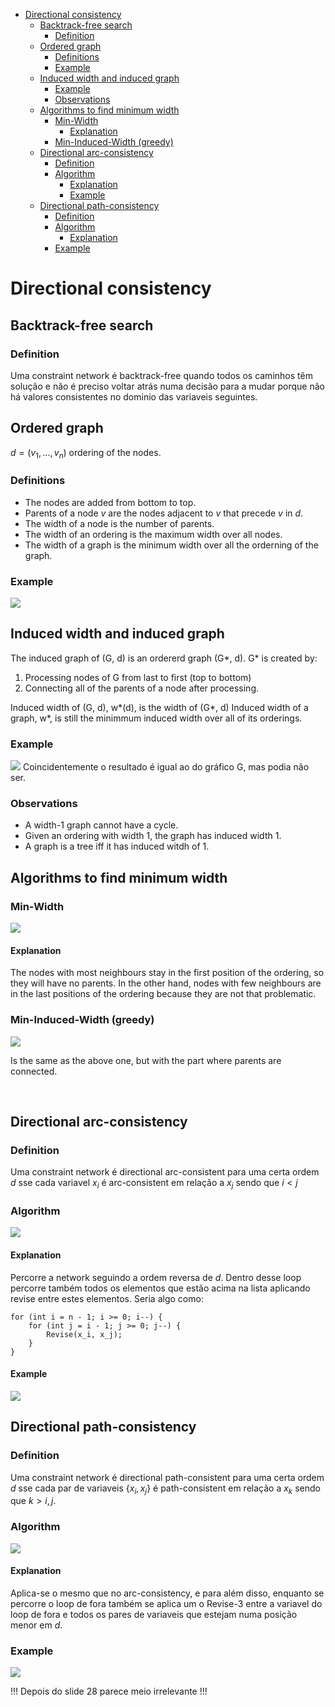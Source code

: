 

<!-- toc -->

- [Directional consistency](#directional-consistency)
  * [Backtrack-free search](#backtrack-free-search)
    + [Definition](#definition)
  * [Ordered graph](#ordered-graph)
    + [Definitions](#definitions)
    + [Example](#example)
  * [Induced width and induced graph](#induced-width-and-induced-graph)
    + [Example](#example-1)
    + [Observations](#observations)
  * [Algorithms to find minimum width](#algorithms-to-find-minimum-width)
    + [Min-Width](#min-width)
      - [Explanation](#explanation)
    + [Min-Induced-Width (greedy)](#min-induced-width-greedy)
  * [Directional arc-consistency](#directional-arc-consistency)
    + [Definition](#definition-1)
    + [Algorithm](#algorithm)
      - [Explanation](#explanation-1)
      - [Example](#example-2)
  * [Directional path-consistency](#directional-path-consistency)
    + [Definition](#definition-2)
    + [Algorithm](#algorithm-1)
      - [Explanation](#explanation-2)
    + [Example](#example-3)

<!-- tocstop -->

# Directional consistency

## Backtrack-free search

### Definition

Uma constraint network é backtrack-free quando todos os caminhos têm solução e não é preciso voltar atrás numa decisão para a mudar porque não há valores consistentes no dominio das variaveis seguintes.

## Ordered graph

$d = (v_1,..., v_n)$ ordering of the nodes.

### Definitions

- The nodes are added from bottom to top.
- Parents of a node $v$ are the nodes adjacent to $v$ that precede $v$ in $d$.
- The width of a node is the number of parents.
- The width of an ordering is the maximum width over all nodes.
- The width of a graph is the minimum width over all the orderning of the graph.

### Example

<img src="Imagens/Aula 4 Ordering example.png">

## Induced width and induced graph

The induced graph of (G, d) is an ordererd graph (G*, d). G* is created by:

1. Processing nodes of G from last to first (top to bottom)
2. Connecting all of the parents of a node after processing.

Induced width of (G, d), w*(d), is the width of (G*, d)
Induced width of a graph, w\*, is still the minimmum induced width over all of its orderings.

### Example

<img src="Imagens/Aula 4 Induced graph example.png">
Coincidentemente o resultado é igual ao do gráfico G, mas podia não ser.

### Observations

- A width-1 graph cannot have a cycle.
- Given an ordering with width 1, the graph has induced width 1.
- A graph is a tree iff it has induced witdh of 1.

## Algorithms to find minimum width

### Min-Width

<img src="Imagens/Aula 4 Min Width.png">

#### Explanation

The nodes with most neighbours stay in the first position of the ordering, so they will have no parents. In the other hand, nodes with few neighbours are in the last positions of the ordering because they are not that problematic.

### Min-Induced-Width (greedy)

<img src="Imagens/Aula 4 Min-Induced-Width.png">

Is the same as the above one, but with the part where parents are connected.

<br>

## Directional arc-consistency

### Definition

Uma constraint network é directional arc-consistent para uma certa ordem $d$ sse cada variavel $x_i$ é arc-consistent em relação a $x_j$ sendo que $i < j$

### Algorithm

<img src="Imagens/Aula 4 DAC.png">

#### Explanation

Percorre a network seguindo a ordem reversa de $d$. Dentro desse loop percorre também todos os elementos que estão acima na lista aplicando revise entre estes elementos. Seria algo como:

```
for (int i = n - 1; i >= 0; i--) {
    for (int j = i - 1; j >= 0; j--) {
        Revise(x_i, x_j);
    }
}
```

#### Example

<img src="Imagens/Aula 4 DAC example.png">

## Directional path-consistency

### Definition

Uma constraint network é directional path-consistent para uma certa ordem $d$ sse cada par de variaveis {$x_i,x_j$} é path-consistent em relação a $x_k$ sendo que $k > i, j$.

### Algorithm

<img src="Imagens/Aula 4 DPC.png">

#### Explanation

Aplica-se o mesmo que no arc-consistency, e para além disso, enquanto se percorre o loop de fora também se aplica um o Revise-3 entre a variavel do loop de fora e todos os pares de variaveis que estejam numa posição menor em $d$.

### Example

<img src="Imagens/Aula 4 DPC example.png">

<br>

!!! Depois do slide 28 parece meio irrelevante !!!
